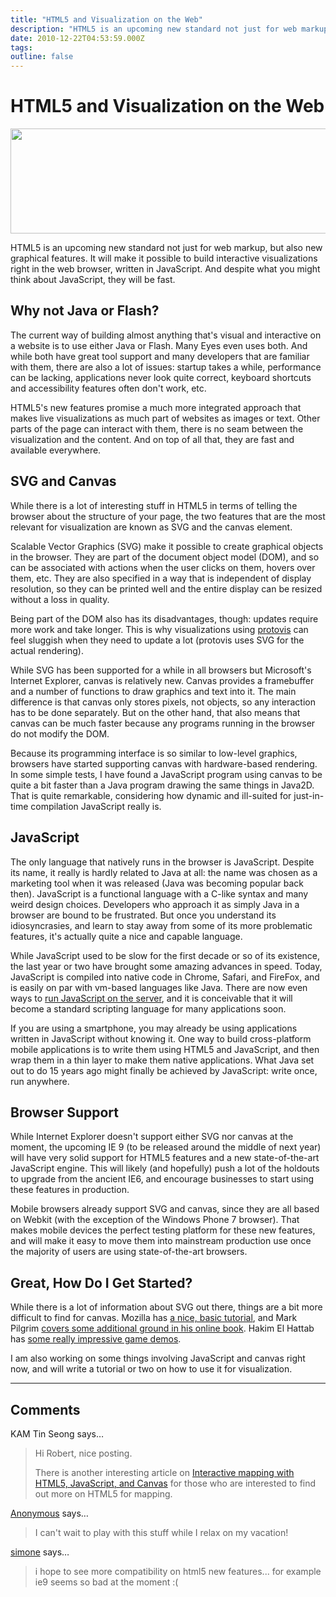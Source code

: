 ```yaml
---
title: "HTML5 and Visualization on the Web"
description: "HTML5 is an upcoming new standard not just for web markup, but also new graphical features. It will make it possible to build interactive visualizations right in the web browser, written in JavaScript. And despite what you might think about JavaScript, they will be fast."
date: 2010-12-22T04:53:59.000Z
tags: 
outline: false
---
```


# HTML5 and Visualization on the Web

<p class="img"><a href="http://eagereyes.org/blog/2010/html5-and-visualization-on-the-web"><img src="http://eagereyes.org/media/2010/canvas.png" alt="" width="560" height="168" /></a></p>
HTML5 is an upcoming new standard not just for web markup, but also new graphical features. It will make it possible to build interactive visualizations right in the web browser, written in JavaScript. And despite what you might think about JavaScript, they will be fast.<!--more-->
<h2 id="why_not_java_or_flash">Why not Java or Flash?</h2>
The current way of building almost anything that's visual and interactive on a website is to use either Java or Flash. <a>Many Eyes</a> even uses both. And while both have great tool support and many developers that are familiar with them, there are also a lot of issues: startup takes a while, performance can be lacking, applications never look quite correct, keyboard shortcuts and accessibility features often don't work, etc.

HTML5's new features promise a much more integrated approach that makes live visualizations as much part of websites as images or text. Other parts of the page can interact with them, there is no seam between the visualization and the content. And on top of all that, they are fast and available everywhere.
<h2 id="svg_and_canvas">SVG and Canvas</h2>
While there is a lot of interesting stuff in HTML5 in terms of telling the browser about the structure of your page, the two features that are the most relevant for visualization are known as SVG and the canvas element.

Scalable Vector Graphics (SVG) make it possible to create graphical objects in the browser. They are part of the document object model (DOM), and so can be associated with actions when the user clicks on them, hovers over them, etc. They are also specified in a way that is independent of display resolution, so they can be printed well and the entire display can be resized without a loss in quality.

Being part of the DOM also has its disadvantages, though: updates require more work and take longer. This is why visualizations using <a href="http://protovis.org/" target="_blank">protovis</a> can feel sluggish when they need to update a lot (protovis uses SVG for the actual rendering).

While SVG has been supported for a while in all browsers but Microsoft's Internet Explorer, canvas is relatively new. Canvas provides a framebuffer and a number of functions to draw graphics and text into it. The main difference is that canvas only stores pixels, not objects, so any interaction has to be done separately. But on the other hand, that also means that canvas can be much faster because any programs running in the browser do not modify the DOM.

Because its programming interface is so similar to low-level graphics, browsers have started supporting canvas with hardware-based rendering. In some simple tests, I have found a JavaScript program using canvas to be quite a bit faster than a Java program drawing the same things in Java2D. That is quite remarkable, considering how dynamic and ill-suited for just-in-time compilation JavaScript really is.
<h2 id="javascript">JavaScript</h2>
The only language that natively runs in the browser is JavaScript. Despite its name, it really is hardly related to Java at all: the name was chosen as a marketing tool when it was released (Java was becoming popular back then). JavaScript is a functional language with a C-like syntax and many weird design choices. Developers who approach it as simply Java in a browser are bound to be frustrated. But once you understand its idiosyncrasies, and learn to stay away from some of its more problematic features, it's actually quite a nice and capable language.

While JavaScript used to be slow for the first decade or so of its existence, the last year or two have brought some amazing advances in speed. Today, JavaScript is compiled into native code in Chrome, Safari, and FireFox, and is easily on par with vm-based languages like Java. There are now even ways to <a href="http://nodejs.org/" target="_blank">run JavaScript on the server</a>, and it is conceivable that it will become a standard scripting language for many applications soon.

If you are using a smartphone, you may already be using applications written in JavaScript without knowing it. One way to build cross-platform mobile applications is to write them using HTML5 and JavaScript, and then wrap them in a thin layer to make them native applications. What Java set out to do 15 years ago might finally be achieved by JavaScript: write once, run anywhere.
<h2 id="browser_support">Browser Support</h2>
While Internet Explorer doesn't support either SVG nor canvas at the moment, the upcoming IE 9 (to be released around the middle of next year) will have very solid support for HTML5 features and a new state-of-the-art JavaScript engine. This will likely (and hopefully) push a lot of the holdouts to upgrade from the ancient IE6, and encourage businesses to start using these features in production.

Mobile browsers already support SVG and canvas, since they are all based on Webkit (with the exception of the Windows Phone 7 browser). That makes mobile devices the perfect testing platform for these new features, and will make it easy to move them into mainstream production use once the majority of users are using state-of-the-art browsers.
<h2 id="great_how_do_i_get_started">Great, How Do I Get Started?</h2>
While there is a lot of information about SVG out there, things are a bit more difficult to find for canvas. Mozilla has <a href="https://developer.mozilla.org/en/canvas_tutorial" target="_blank">a nice, basic tutorial</a>, and Mark Pilgrim <a href="http://diveintohtml5.org/canvas.html" target="_blank">covers some additional ground in his online book</a>. Hakim El Hattab has <a href="http://hakim.se/experiments/">some really impressive game demos</a>.

I am also working on some things involving JavaScript and canvas right now, and will write a tutorial or two on how to use it for visualization.


---
## Comments

KAM Tin Seong says…
>	Hi Robert, nice posting.  
>	
>	There is another interesting article on [Interactive mapping with HTML5, JavaScript, and Canvas](http://indiemaps.com/blog/2010/06/interactive-mapping-with-html5-javascript-and-canvas/) for those who are interested to find out more on HTML5 for mapping.

<a href="http://interactivemultimediatechnology.blogspot.com" rel="nofollow noopener" target="_blank">Anonymous</a> says…
>	I can't wait to play with this stuff while I relax on my vacation!

<a href="http://www.nerdgranny.com" rel="nofollow noopener" target="_blank">simone</a> says…
>	i hope to see more compatibility on html5 new features... for example ie9 seems so bad at the moment :(


